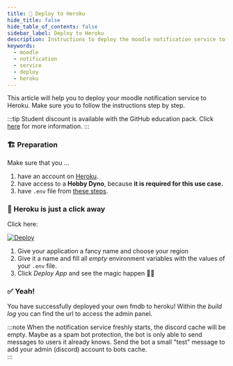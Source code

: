 ```yaml
---
title: 🚀 Deploy to Heroku
hide_title: false
hide_table_of_contents: false
sidebar_label: Deploy to Heroku
description: Instructions to deploy the moodle notification service to Heroku
keywords:
  - moodle
  - notification
  - service
  - deploy
  - heroku
---
```


This article will help you to deploy your moodle notification service to Heroku. Make sure you to follow the instructions step by step.

:::tip
Student discount is available with the GitHub education pack. Click [here](https://education.github.com/pack) for more information.
:::

### 🏗️ Preparation

Make sure that you ...

1. have an account on [Heroku](https://www.heroku.com).
2. have access to a **Hobby Dyno**, because **it is required for this use case.**
3. have `.env` file from [these steps](setup-preparation.md).

### 🧚 Heroku is just a click away

Click here:

[![Deploy](https://www.herokucdn.com/deploy/button.svg)](https://heroku.com/deploy?template=https://github.com/heroku/node-js-getting-started)

1. Give your application a fancy name and choose your region
2. Give it a name and fill all _empty_ environment variables with the values of your `.env` file.
3. Click _Deploy App_ and see the magic happen 🔮✨


### ✅ Yeah! 

You have successfully deployed your own fmdb to heroku! Within the *build log* you can find the url to access the admin panel.

:::note
When the notification service freshly starts, the discord cache will be empty. Maybe as a spam bot protection, the bot is only able to send messages to users it already knows. Send the bot a small "test" message to add your admin (discord) account to bots cache.  
:::
